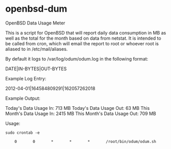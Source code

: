 openbsd-dum
===========
OpenBSD Data Usage Meter

This is a script for OpenBSD that will report daily data consumption in MB as well as the total for the month based on data from netstat. It is intended to be called from cron, which will email the report to root or whoever root is aliased to in /etc/mail/aliases. 


By default it logs to /var/log/odum/odum.log in the following format:

DATE|IN-BYTES|OUT-BYTES


Example Log Entry:

2012-04-01|164584809291|162057262018


Example Output:

Today's Data Usage In: 713  MB
Today's Data Usage Out: 63 MB
This Month's Data Usage In: 2415 MB
This Month's Data Usage Out: 709 MB


Usage:

    sudo crontab -e

        0       0       *       *       *       /root/bin/odum/odum.sh



